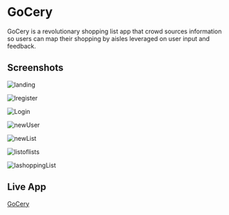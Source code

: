 # GoCery

GoCery is a revolutionary shopping list app that crowd sources information
so users can map their shopping by aisles leveraged on user input and feedback.

## Screenshots

![landing](public/readmeImages/landing1.jpg?raw=true 'Landing')

![lregister](public/readmeImages/register.png?raw=true 'Landing')

![Login](public/readmeImages/login.png?raw=true 'Login')

![newUser](public/readmeImages/newuserprompt.png?raw=true 'new user prompt')

![newList](public/readmeImages/newlist.png?raw=true 'Landing')

![listoflists](public/readmeImages/listoflists.png?raw=true 'Landing')

![lashoppingList](public/readmeImages/shoppinglist.png?raw=true 'Landing')

## Live App

[GoCery](https://gocery-app.netlify.com/)
